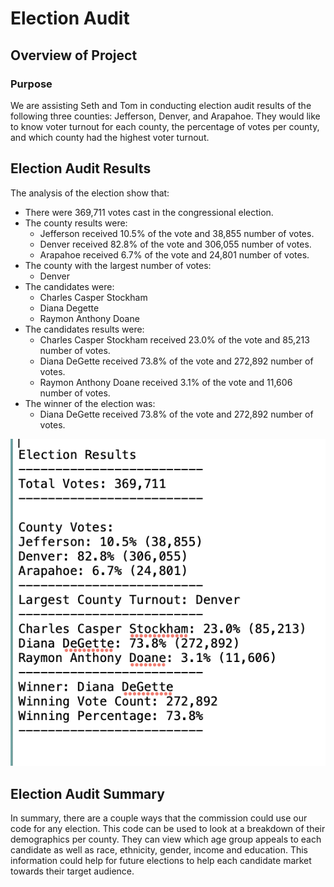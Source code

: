 # Election Audit

## Overview of Project

### Purpose

We are assisting Seth and Tom in conducting election audit results of the following three counties: Jefferson, Denver, and Arapahoe. They would like to know voter turnout for each county, the percentage of votes per county, and which county had the highest voter turnout.

## Election Audit Results

The analysis of the election show that:
- There were 369,711 votes cast in the congressional election.
- The county results were:
    - Jefferson received 10.5% of the vote and 38,855 number of votes.
    - Denver received 82.8% of the vote and 306,055 number of votes.
    - Arapahoe received 6.7% of the vote and 24,801 number of votes.
- The county with the largest number of votes:
    - Denver
- The candidates were:
    - Charles Casper Stockham
    - Diana Degette
    - Raymon Anthony Doane
- The candidates results were:
    - Charles Casper Stockham received 23.0% of the vote and 85,213 number of votes.
    - Diana DeGette received 73.8% of the vote and 272,892 number of votes.
    - Raymon Anthony Doane received 3.1% of the vote and 11,606 number of votes.
- The winner of the election was:
    - Diana DeGette received 73.8% of the vote and 272,892 number of votes.

![alt text](https://github.com/lopezroxann/Election_Analysis/blob/main/Resources/election_results.png)
<br/>

## Election Audit Summary
In summary, there are a couple ways that the commission could use our code for any election. This code can be used to look at a breakdown of their demographics per county. They can view which age group appeals to each candidate as well as race, ethnicity, gender, income and education. This information could help for future elections to help each candidate market towards their target audience.
